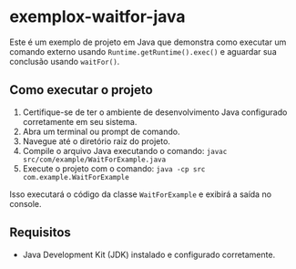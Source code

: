 # exemplox-waitfor-java

Este é um exemplo de projeto em Java que demonstra como executar um comando externo usando `Runtime.getRuntime().exec()` e aguardar sua conclusão usando `waitFor()`.

## Como executar o projeto
1. Certifique-se de ter o ambiente de desenvolvimento Java configurado corretamente em seu sistema.
2. Abra um terminal ou prompt de comando.
3. Navegue até o diretório raiz do projeto.
4. Compile o arquivo Java executando o comando: `javac src/com/example/WaitForExample.java`
5. Execute o projeto com o comando: `java -cp src com.example.WaitForExample`

Isso executará o código da classe `WaitForExample` e exibirá a saída no console.

## Requisitos
- Java Development Kit (JDK) instalado e configurado corretamente.
